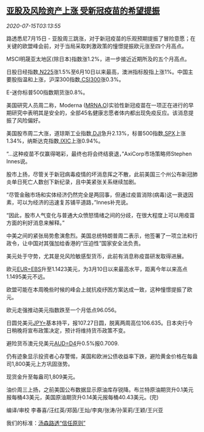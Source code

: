 <!--1594783394000-->
[亚股及风险资产上涨 受新冠疫苗的希望提振](https://cn.reuters.com/article/global-market-asia-covid-vaccine-0715-idCNKCS24G0B5)
------

<div><i>2020-07-15T03:13:55</i></div><div class="StandardArticleBody_body"><p>路透悉尼7月15日 - 亚股周三跳涨，对于新冠疫苗的乐观预期提振了冒险意愿；在关键的欧盟峰会前，对于当局采取刺激政策的憧憬提振欧元涨至四个月高点。 </p><p>MSCI明晟亚太地区(除日本)指数涨1.2%，进一步接近近期所及的五个月高点。 </p><p>日股日经指数<a href="/investing/markets/index?symbol=.N225">.N225</a>涨1.5%至6月10日以来最高，澳洲指标股指上涨1%。中国主要股指温和上涨，沪深300指数<a href="/investing/markets/index?symbol=.CSI300">.CSI300</a>涨0.3%。 </p><p>E-迷你标普500指数期货涨0.8%。 </p><p>美国研究人员周二称，Moderna (<span id="symbol_MRNA.O_2"><a href="//www.reuters.com/companies/MRNA.O">MRNA.O</a></span>)实验性新冠疫苗在一项正在进行的早期研究中表明其是安全的，全部45名健康志愿者体内都出现免疫反应。该消息提振了风险偏好。 </p><p>美国股市周二大涨，道琼斯工业指数<a href="/investing/markets/index?symbol=.DJI">.DJI</a>急升2.13%，标普500指数<a href="/investing/markets/index?symbol=.SPX">.SPX</a>上涨1.34%，纳斯达克指数<a href="/investing/markets/index?symbol=.IXIC">.IXIC</a>上涨0.94%。 </p><p>“...这种疫苗不仅赢得喝彩，最终也将会终结衰退，”AxiCorp市场策略师Stephen Innes说。 </p><p>股市上扬，尽管关于新冠病毒疫情的坏消息挥之不散，此前美国三个州公布新冠肺炎单日死亡人数创下新纪录，且中美紧张关系继续加剧。 </p><p>“尽管金融市场和实体经济仍然完全是两回事，但通过疫苗消除(病毒)这一衰退因素，可以为经济的迅速复苏铺平道路，”Innes补充说。 </p><p>“因此，股市人气变化与普通大众愤怒情绪之间的分歧，在很大程度上可以用疫苗方面的利好消息来解释。” </p><p>中美之间的紧张局势愈演愈烈。美国总统特朗普周二表示，他签署了一项立法和行政令，让中国对其强加给香港的“压迫性”国家安全法负责。 </p><p>美元处于守势，尤其是兑风险敏感型货币，此前有消息称疫苗研发取得进展。 </p><p>欧元<a href="/investing/currencies/quote?srcCurr=EUR&destCurr=USD">EUR=EBS</a>升至1.1423美元，为3月10日以来最高水平，距离今年以来高点1.1495美元不远。 </p><p>欧盟可能在本周晚些时候的峰会上就抗疫纾困方案达成一致，这种憧憬提振了欧元。 </p><p>欧元走强推动美元指数跌至一个月低点96.056。 </p><p>日圆兑美元<a href="/investing/currencies/quote?srcCurr=JPY&destCurr=USD">JPY=</a>基本持平，报107.27日圆，脱离两周高位106.635。日本央行今日稍晚将宣布政策决定，预计将维持货币政策不变。 </p><p>避险货币澳元兑美元<a href="/investing/currencies/quote?srcCurr=AUD&destCurr=USD">AUD=D4</a>升0.5%报0.7009. </p><p>仍有迹象显示投资者心存警惕，美国和欧洲公债收益率下跌，避险黄金价格在每盎司1,800美元上方巩固涨势。 </p><p>现货金升至每盎司1,809美元。 </p><p>油价周三上扬，之前美国公布数据显示原油库存锐降。布兰特原油期货升0.1美元报每桶43美元，美国原油期货升0.14美元报每桶40.43美元。(完)  </p><div class="Attribution_container"><div class="Attribution_attribution"><p class="Attribution_content">编译/审校 李春喜/汪红英/郑茵/王灿/李爽/张涛/孙茉莉/王颖/王兴亚 </p></div></div><div class="StandardArticleBody_trustBadgeContainer"><span class="StandardArticleBody_trustBadgeTitle">我们的标准：</span><span class="trustBadgeUrl"><a href="https://www.thomsonreuters.cn/content/dam/openweb/documents/pdf/china/brochures/about-us-1.pdf">汤森路透“信任原则”</a></span></div></div>
